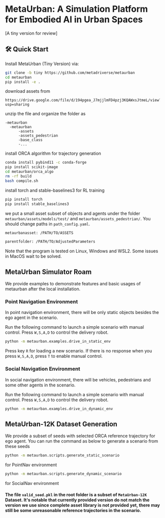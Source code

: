 # MetaUrban: A Simulation Platform for Embodied AI in Urban Spaces

[A tiny version for review]

## 🛠 Quick Start
Install MetaUrban (Tiny Version) via:

```bash
git clone -b tiny https://github.com/metadriverse/metaurban
cd metaurban
pip install -e .
```

download assets from

```
https://drive.google.com/file/d/194pgea_J7mjjlmFD4pzj3KQAWxsJtmeL/view?usp=sharing
```

unzip the file and organize the folder as

```
-metaurban
  -metaurban
      -assets
      -assets_pedestrian
      -base_class
      -...
```

install ORCA algorithm for trajectory generation

```bash
conda install pybind11 -c conda-forge
pip install scikit-image
cd metaurban/orca_algo
rm -rf build
bash compile.sh 
```

install torch and stable-baselines3 for RL training

```bash
pip install torch
pip install stable_baselines3
```

we put a small asset subset of objects and agents under the folder `metaurban/assets/models/test/` and `metaurban/assets_pedestrian/`. You should change paths in `path_config.yaml`.

```bash
metaurbanasset: /PATH/TO/ASSETS

parentfolder: /PATH/TO/AdjustedParameters
```

Note that the program is tested on Linux, Windows and WSL2. Some issues in MacOS wait to be solved.


## MetaUrban Simulator Roam
We provide examples to demonstrate features and basic usages of metaurban after the local installation.

### Point Navigation Environment

In point navigation environment, there will be only static objects besides the ego agent in the scenario.

Run the following command to launch a simple scenario with manual control. Press `W,S,A,D` to control the delivery robot. 


```bash
python -m metaurban.examples.drive_in_static_env
```

Press key ```R``` for loading a new scenario. If there is no response when you press `W,S,A,D`, press `T` to enable manual control.

### Social Navigation Environment
In social navigation environment, there will be vehicles, pedestrians and some other agents in the scenario.

Run the following command to launch a simple scenario with manual control. Press `W,S,A,D` to control the delivery robot. 

```bash
python -m metaurban.examples.drive_in_dynamic_env
```

## MetaUrban-12K Dataset Generation
We provide a subset of seeds with selected ORCA reference trajectory for ego agent. You can run the command as below to generate a scenario from these seeds

```bash
python -m metaurban.scripts.generate_static_scenario
```

for PointNav environment 

```bash
python -m metaurban.scripts.generate_dynamic_scenario
```

for SocialNav environment 

#### The file `valid_seed.pkl` in the root folder is a subset of `MetaUrban-12K` Dataset. It's notable that currently provided version do not match the version we use since complete asset library is not provided yet, there may still be some unreasonable reference trajectories in the scenario.
